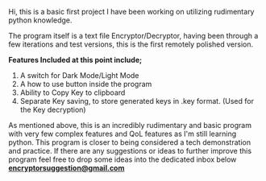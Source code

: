 Hi, this is a basic first project I have been working on utilizing rudimentary python knowledge.

The program itself is a text file Encryptor/Decryptor, having been through a few iterations and test versions, this is the first remotely polished version.

**Features Included at this point include;**
1. A switch for Dark Mode/Light Mode
2. A how to use button inside the program
3. Ability to Copy Key to clipboard
4. Separate Key saving, to store generated keys in .key format. (Used for the Key decryption)

As mentioned above, this is an incredibly rudimentary and basic program with very few complex features and QoL features as I'm still learning python. This program is closer to being considered a tech demonstration and practice.
If there are any suggestions or ideas to further improve this program feel free to drop some ideas into the dedicated inbox below
  **encryptorsuggestion@gmail.com**
